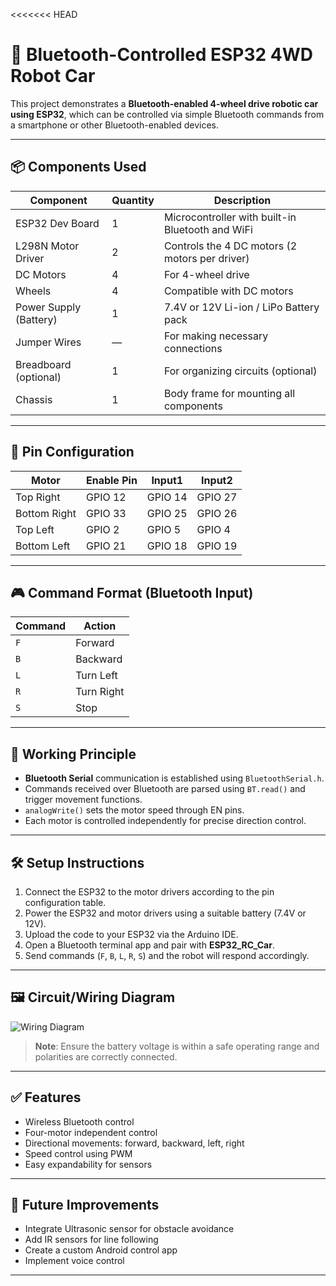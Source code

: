 <<<<<<< HEAD
# 🚗 Bluetooth-Controlled ESP32 4WD Robot Car

This project demonstrates a **Bluetooth-enabled 4-wheel drive robotic car using ESP32**, which can be controlled via simple Bluetooth commands from a smartphone or other Bluetooth-enabled devices.

---

## 📦 Components Used

| Component               | Quantity | Description                                                |
|------------------------|----------|------------------------------------------------------------|
| ESP32 Dev Board        | 1        | Microcontroller with built-in Bluetooth and WiFi          |
| L298N Motor Driver     | 2        | Controls the 4 DC motors (2 motors per driver)             |
| DC Motors              | 4        | For 4-wheel drive                                          |
| Wheels                 | 4        | Compatible with DC motors                                  |
| Power Supply (Battery) | 1        | 7.4V or 12V Li-ion / LiPo Battery pack                     |
| Jumper Wires           | —        | For making necessary connections                           |
| Breadboard (optional)  | 1        | For organizing circuits (optional)                         |
| Chassis                | 1        | Body frame for mounting all components                     |

---

## 🔌 Pin Configuration

| Motor         | Enable Pin | Input1   | Input2   |
|---------------|------------|----------|----------|
| Top Right     | GPIO 12    | GPIO 14  | GPIO 27  |
| Bottom Right  | GPIO 33    | GPIO 25  | GPIO 26  |
| Top Left      | GPIO 2     | GPIO 5   | GPIO 4   |
| Bottom Left   | GPIO 21    | GPIO 18  | GPIO 19  |

---

## 🎮 Command Format (Bluetooth Input)

| Command | Action      |
|---------|-------------|
| `F`     | Forward     |
| `B`     | Backward    |
| `L`     | Turn Left   |
| `R`     | Turn Right  |
| `S`     | Stop        |

---

## 🧠 Working Principle

- **Bluetooth Serial** communication is established using `BluetoothSerial.h`.
- Commands received over Bluetooth are parsed using `BT.read()` and trigger movement functions.
- `analogWrite()` sets the motor speed through EN pins.
- Each motor is controlled independently for precise direction control.

---

## 🛠 Setup Instructions

1. Connect the ESP32 to the motor drivers according to the pin configuration table.
2. Power the ESP32 and motor drivers using a suitable battery (7.4V or 12V).
3. Upload the code to your ESP32 via the Arduino IDE.
4. Open a Bluetooth terminal app and pair with **ESP32_RC_Car**.
5. Send commands (`F`, `B`, `L`, `R`, `S`) and the robot will respond accordingly.

---

## 🖼 Circuit/Wiring Diagram

![Wiring Diagram](./A_README_document_and_wiring_diagram_image_display.png)

> **Note**: Ensure the battery voltage is within a safe operating range and polarities are correctly connected.

---

## ✅ Features

- Wireless Bluetooth control
- Four-motor independent control
- Directional movements: forward, backward, left, right
- Speed control using PWM
- Easy expandability for sensors

---

## 🔧 Future Improvements

- Integrate Ultrasonic sensor for obstacle avoidance
- Add IR sensors for line following
- Create a custom Android control app
- Implement voice control

---

